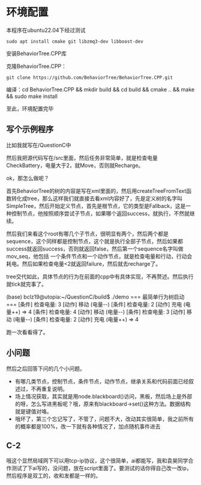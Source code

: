 # 环境配置

本程序在ubuntu22.04下经过测试

```
sudo apt install cmake git libzmq3-dev libboost-dev
```
安装BehaviorTree.CPP库

克隆BehaviorTree.CPP：
```
git clone https://github.com/BehaviorTree/BehaviorTree.CPP.git
```
编译：cd BehaviorTree.CPP && mkdir build && cd build && cmake .. && make && sudo make install

至此，环境配置完毕

## 写个示例程序

比如我就写在/QuestionC中

然后我把源代码写在/src里面，然后任务非常简单，就是检查电量CheckBattery，电量大于2，就Move，否则就Recharge。

ok，那怎么做呢？

首先BehaviorTree的树的内容是写在xml里面的，然后用createTreeFromText函数转化成tree，那么这样我们就直接去看xml内容好了，先是定义树的名字叫SimpleTree，然后开始定义节点，首先是根节点，它的类型是Fallback，这是一种控制节点，他按照顺序尝试子节点，如果哪个返回success，就执行，不然就继续。

然后我们来看这个root有哪几个子节点，很明显有两个，然后两个都是sequence，这个同样都是控制节点，这个就是执行全部子节点，然后如果都success就返回success，否则就返回false，然后第一个sequence名字叫做mov_seq，他包括
一个条件节点和一个动作节点，就是检查电量和行动，行动会耗电。然后如果检查电量<2就返回failure，然后就去recharge了。

tree交代如此，具体节点的行为在前面的cpp中有具体实现，不再赘述。然后执行就tick就完事了。

(base) bclz19@utopia:~/QuestionC/build$ ./demo 
=== 最简单行为树启动 ===
[条件] 检查电量: 3
[动作] 移动 (电量--)
[条件] 检查电量: 2
[动作] 充电 (电量++) => 4
[条件] 检查电量: 4
[动作] 移动 (电量--)
[条件] 检查电量: 3
[动作] 移动 (电量--)
[条件] 检查电量: 2
[动作] 充电 (电量++) => 4

跑一次看看得了。

## 小问题

然后之后回答下问的几个小问题。

- 有哪几类节点，控制节点，条件节点，动作节点，继承关系和代码前面已经叙述过，不再重复说明。
- 场上情况获取，其实就是用node.blackboard()访问，黑板，然后场上是外部的呀，怎么写进黑板呢？哦，原来有blackboard->set()这种方法。数据结构就是键值对咯。
- 哦坏了，第三个忘记写了，不管了，问题不大，改动其实很简单，我之前所有的概率都是100%，改一下就有各种情况了，加点随机事件进去


## C-2

哦这个显然局域网下可以用tcp-ip协议，这个很简单，ai都能写，我和袁昊同学合作测试了下ai写的，没问题，放在script里面了。要测试的话你得自己改一改ip，然后程序是双工的，收和发都是一样的。
